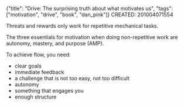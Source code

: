 {"title": "Drive: The surprising truth about what motivates us", "tags": ["motivation", "drive", "book", "dan_pink"]}
CREATED: 201004071554

Threats and rewards only work for repetitive mechanical tasks.

The three essentials for motivation when doing non-repetitive work are
autonomy, mastery, and purpose (AMP).

To achieve flow, you need:
 * clear goals
 * immediate feedback
 * a challenge that is not too easy, not too difficult
 * autonomy
 * something that engages you
 * enough structure


